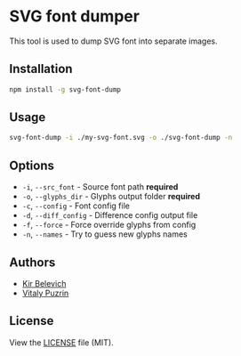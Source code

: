SVG font dumper
===============

This tool is used to dump SVG font into separate images.

Installation
-------
```bash
npm install -g svg-font-dump
```

Usage
-------
```bash
svg-font-dump -i ./my-svg-font.svg -o ./svg-font-dump -n
```

Options
-------
- `-i`, `--src_font` - Source font path **required**
- `-o`, `--glyphs_dir` - Glyphs output folder **required**
- `-c`, `--config` - Font config file
- `-d`, `--diff_config` - Difference config output file
- `-f`, `--force` - Force override glyphs from config
- `-n`, `--names` - Try to guess new glyphs names

Authors
-------

- [Kir Belevich](https://github.com/deepsweet)
- [Vitaly Puzrin](https://github.com/puzrin)


License
-------
View the [LICENSE](https://github.com/fontello/svg-font-dump/blob/master/LICENSE) file
(MIT).
